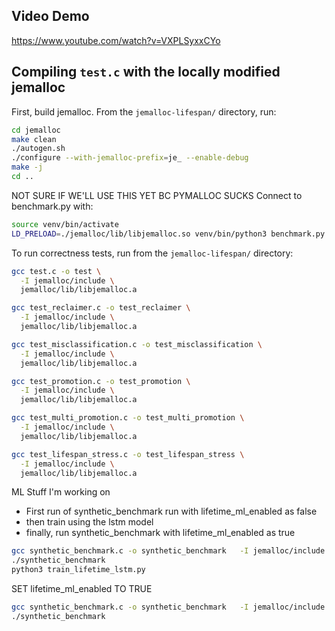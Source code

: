 ## Video Demo

https://www.youtube.com/watch?v=VXPLSyxxCYo

## Compiling `test.c` with the locally modified jemalloc

First, build jemalloc. From the `jemalloc-lifespan/` directory, run:

```bash
cd jemalloc
make clean
./autogen.sh
./configure --with-jemalloc-prefix=je_ --enable-debug
make -j
cd ..
```

NOT SURE IF WE'LL USE THIS YET BC PYMALLOC SUCKS
Connect to benchmark.py with:

```bash
source venv/bin/activate
LD_PRELOAD=./jemalloc/lib/libjemalloc.so venv/bin/python3 benchmark.py
```

To run correctness tests, run from the `jemalloc-lifespan/` directory:

```bash
gcc test.c -o test \
  -I jemalloc/include \
  jemalloc/lib/libjemalloc.a
```

```bash
gcc test_reclaimer.c -o test_reclaimer \
  -I jemalloc/include \
  jemalloc/lib/libjemalloc.a
```

```bash
gcc test_misclassification.c -o test_misclassification \
  -I jemalloc/include \
  jemalloc/lib/libjemalloc.a
```

```bash
gcc test_promotion.c -o test_promotion \
  -I jemalloc/include \
  jemalloc/lib/libjemalloc.a
```

```bash
gcc test_multi_promotion.c -o test_multi_promotion \
  -I jemalloc/include \
  jemalloc/lib/libjemalloc.a
```

```bash
gcc test_lifespan_stress.c -o test_lifespan_stress \
  -I jemalloc/include \
  jemalloc/lib/libjemalloc.a
```



ML Stuff I'm working on
- First run of synthetic_benchmark run with lifetime_ml_enabled as false
- then train using the lstm model
- finally, run synthetic_benchmark with lifetime_ml_enabled as true

```bash
gcc synthetic_benchmark.c -o synthetic_benchmark   -I jemalloc/include   jemalloc/lib/libjemalloc.a
./synthetic_benchmark
python3 train_lifetime_lstm.py
```
SET lifetime_ml_enabled TO TRUE
```bash
gcc synthetic_benchmark.c -o synthetic_benchmark   -I jemalloc/include   jemalloc/lib/libjemalloc.a
./synthetic_benchmark
```
